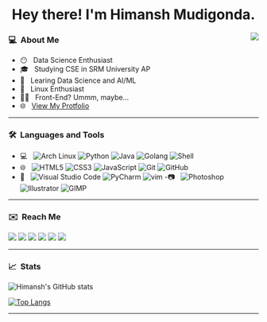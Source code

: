 <h1 align='center'> Hey there! I'm Himansh Mudigonda.</h1><img align="right" src="https://komarev.com/ghpvc/?username=ruhend&color=a67750">
</h1><h3> 💻 &nbsp;About Me </h3>

- 😶 &nbsp; Data Science Enthusiast
- 🎓 &nbsp; Studying CSE in SRM University AP
- 🌱 &nbsp; Learing Data Science and AI/ML
- 🐧 &nbsp; Linux Enthusiast
- 👨‍💻 &nbsp; Front-End? Ummm, maybe...
- 🌐 &nbsp; <a href='https://ruhend.github.io/' target='_blank'>View My Protfolio</a>
<hr/>
<h3> 🛠 &nbsp;Languages and Tools</h3>

- 💻 &nbsp;
  ![Arch Linux](https://img.shields.io/badge/-Arch%20Linux-333333?style=flat-square&logo=arch-linux)
  ![Python](https://img.shields.io/badge/-Python-333333?style=flat-square&logo=Python)
  ![Java](https://img.shields.io/badge/-Java-333333?style=flat-square&logo=java)
  ![Golang](https://img.shields.io/badge/-Golang-333333?style=flat-square&logo=go)
  ![Shell](https://img.shields.io/badge/-Shell-333333?style=flat-square&logo=shell)
- 🌐 &nbsp;
  ![HTML5](https://img.shields.io/badge/-HTML5-333333?style=flat-square&logo=HTML5)
  ![CSS3](https://img.shields.io/badge/-CSS-333333?style=flat-square&logo=CSS3&logoColor=254bdd)
  ![JavaScript](https://img.shields.io/badge/-JavaScript-333333?style=flat-square&logo=javascript)
  ![Git](https://img.shields.io/badge/-Git-333333?style=flat-square&logo=git)
  ![GitHub](https://img.shields.io/badge/-GitHub-333333?style=flat-square&logo=github)
- 🔧 &nbsp;
  ![Visual Studio Code](https://img.shields.io/badge/-Visual%20Studio%20Code-333333?style=flat-square&logo=visual-studio-code&logoColor=32ca70)
  ![PyCharm](https://img.shields.io/badge/-Pycharm-333333?style=flat-square&logo=pycharm&logoColor=21d789)
  ![vim](https://img.shields.io/badge/-vim-333333?style=flat-square&logo=vim&logoColor=afaf22)
-📷 &nbsp;
  ![Photoshop](https://img.shields.io/badge/-Photoshop-333333?style=flat-square&logo=adobe-photoshop)
  ![Illustrator](https://img.shields.io/badge/-Illustrator-333333?style=flat-square&logo=adobe-illustrator)
  ![GIMP](https://img.shields.io/badge/-GIMP-333333?style=flat-square&logo=gimp)

<hr/>
<h3> ✉️ &nbsp;Reach Me </h3>
<p>
  <a href="https://www.linkedin.com/in/himansh-m/" target="_blank"><img src="https://img.shields.io/badge/-LinkedIn-333333?style=flat-square&logo=Linkedin&logoColor=0a66c2"/></a>
  <a href="mailto:mudigonda.hmmanshh@gmail.com" target="_blank"><img src="https://img.shields.io/badge/Mail-333333?style=flat-square&logo=Gmail"/></a>
<a href="https://www.instagram.com/hmmanshh" target="_blank"><img src="https://img.shields.io/badge/-Instagram-333333?&style=flat-square&logo=instagram"></a>
  <a href="https://discord.com/users/783162586421133323" target="_blank"><img src="https://img.shields.io/badge/-Discord-333333?&style=flat-square&logo=Discord"></a>
  <!--  TODO  -->
<a href="https://reddit.com" target="_blank"><img src="https://img.shields.io/badge/-Reddit-333333?3&style=flat-square&logo=reddit"></a>
<a href="https://t.me/ruhendd" target="_blank"><img src="https://img.shields.io/badge/-Telegram-333333?3&style=flat-square&logo=telegram"></a>
</p>
<hr/>
<h3> 📈 &nbsp;Stats </h3>
  
![Himansh's GitHub stats](https://github-readme-stats.vercel.app/api?username=ruhend&theme=gotham&show_icons=true)

[![Top Langs](https://github-readme-stats.vercel.app/api/top-langs/?username=ruhend&layout=compact&exclude_repo=ruhend.github.io&theme=gotham)](https://github.com/ruhend/github-readme-stats)
<!-- 
<i>Random Programming joke for you</i><br>
![Jokes Card](https://readme-jokes.vercel.app/api) -->
<hr/>
